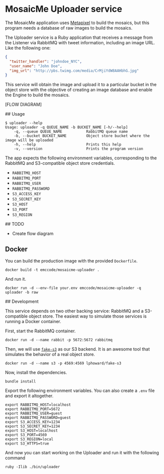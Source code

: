 # MosaicMe Uploader service

The MosaicMe application uses [Metapixel](https://www.complang.tuwien.ac.at/schani/metapixel/) to build the mosaics, but this program needs a database of raw images to build the mosaics.

The Uploader service is a Ruby application that receives a message from the Listener via RabbitMQ with tweet information, including an image URL. Like the following one:

```json
{
  "twitter_handler": "johndoe_NYC",
  "user_name": "John Doe",
  "img_url": "http://pbs.twimg.com/media/CrMjiYdW8AAHbhG.jpg"
}
```

This service will obtain the image and upload it to a particular bucket in the object store with the objective of creating an image database and enable the Engine to build the mosaics.

[FLOW DIAGRAM]


## Usage

```
$ uploader --help
Usage: uploader -q QUEUE_NAME -b BUCKET_NAME [-h/--help]
    -q, --queue QUEUE_NAME           RabbitMQ queue name
    -b, --bucket BUCKET_NAME         Object store bucket where the image will be uploaded
    -h, --help                       Prints this help
    -v, --version                    Prints the program version
```

The app expects the following environment variables, corresponding to the RabbitMQ and S3-compatible object store credentials.

* `RABBITMQ_HOST`
* `RABBITMQ_PORT`
* `RABBITMQ_USER`
* `RABBITMQ_PASSWORD`
* `S3_ACCESS_KEY`
* `S3_SECRET_KEY`
* `S3_HOST`
* `S3_PORT`
* `S3_REGION`


## TODO

* Create flow diagram

## Docker

You can build the production image with the provided `Dockerfile`.

```
docker build -t emccode/mosaicme-uploader .
```

And run it.

```
docker run -d --env-file your.env emccode/mosaicme-uploader -q uploader -b raw
```

## Development

This service depends on two other backing service: RabbitMQ and a S3-compatible object store. The easiest way to simulate those services is running a Docker container.

First, start the RabbitMQ container.

```
docker run -d --name rabbit -p 5672:5672 rabbitmq
```

Then, we will use [`fake-s3`](https://github.com/jubos/fake-s3) as our S3 backend. It is an awesome tool that simulates the behavior of a real object store.

```
docker run -d --name s3 -p 4569:4569 lphoward/fake-s3
```

Now, install the dependencies.

```
bundle install
```

Export the following environment variables. You can also create a `.env` file and export it altogether.

```
export RABBITMQ_HOST=localhost
export RABBITMQ_PORT=5672
export RABBITMQ_USER=guest
export RABBITMQ_PASSWORD=guest
export S3_ACCESS_KEY=1234
export S3_SECRET_KEY=1234
export S3_HOST=localhost
export S3_PORT=4569
export S3_REGION=local
export S3_HTTPS=true
```

And now you can start working on the Uploader and run it with the following command

```
ruby -Ilib ./bin/uploader
```
